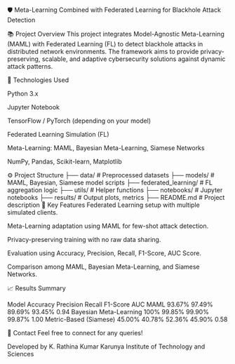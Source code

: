 🛡️ Meta-Learning Combined with Federated Learning for Blackhole Attack Detection

📚 Project Overview
This project integrates Model-Agnostic Meta-Learning (MAML) with Federated Learning (FL) to detect blackhole attacks in distributed network environments.
The framework aims to provide privacy-preserving, scalable, and adaptive cybersecurity solutions against dynamic attack patterns.

🚀 Technologies Used

Python 3.x

Jupyter Notebook

TensorFlow / PyTorch (depending on your model)

Federated Learning Simulation (FL)

Meta-Learning: MAML, Bayesian Meta-Learning, Siamese Networks

NumPy, Pandas, Scikit-learn, Matplotlib

⚙️ Project Structure
├── data/                  # Preprocessed datasets
├── models/                # MAML, Bayesian, Siamese model scripts
├── federated_learning/    # FL aggregation logic
├── utils/                 # Helper functions
├── notebooks/             # Jupyter notebooks
├── results/               # Output plots, metrics
├── README.md              # Project description
🧩 Key Features
Federated Learning setup with multiple simulated clients.

Meta-Learning adaptation using MAML for few-shot attack detection.

Privacy-preserving training with no raw data sharing.

Evaluation using Accuracy, Precision, Recall, F1-Score, AUC Score.

Comparison among MAML, Bayesian Meta-Learning, and Siamese Networks.

📈 Results Summary

Model	Accuracy	Precision	Recall	F1-Score	AUC
MAML	93.67%	97.49%	89.69%	93.45%	0.94
Bayesian Meta-Learning	100%	99.85%	99.90%	99.87%	1.00
Metric-Based (Siamese)	45.00%	40.78%	52.36%	45.90%	0.58


📩 Contact
Feel free to connect for any queries!

Developed by K. Rathina Kumar
Karunya Institute of Technology and Sciences
